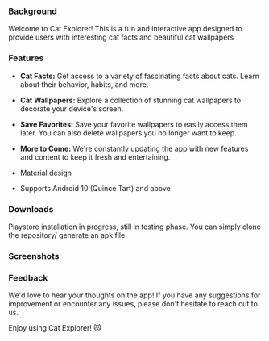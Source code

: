 ### Background

Welcome to Cat Explorer! This is a fun and interactive app designed to provide users with interesting cat facts and beautiful cat wallpapers

### Features
*  **Cat Facts:** Get access to a variety of fascinating facts about cats. Learn about their behavior, habits, and more. <br /> 
 
* **Cat Wallpapers:** Explore a collection of stunning cat wallpapers to decorate your device's screen. <br />
 
* **Save Favorites:** Save your favorite wallpapers to easily access them later. You can also delete wallpapers you no longer want to keep. <br /> 
 
* **More to Come:** We're constantly updating the app with new features and content to keep it fresh and entertaining. <br /> 
 
* Material design <br />
 
* Supports Android 10 (Quince Tart) and above <br />

### Downloads
 Playstore installation in progress, still in testing phase.
 You can simply clone the repository/ generate an apk file

### Screenshots


### Feedback
We'd love to hear your thoughts on the app! If you have any suggestions for improvement or encounter any issues, please don't hesitate to reach out to us.

Enjoy using Cat Explorer! 🐱


 
